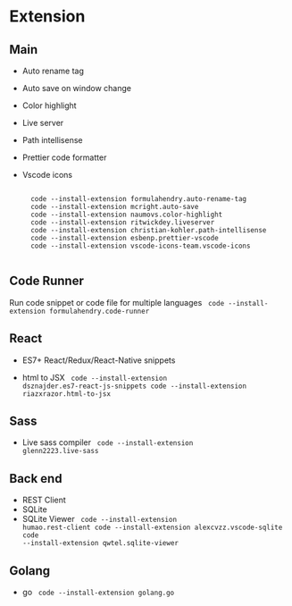 # Extension

## Main

- Auto rename tag
- Auto save on window change
- Color highlight
- Live server
- Path intellisense
- Prettier code formatter
- Vscode icons

    <code language="jsx">
    code --install-extension formulahendry.auto-rename-tag
    code --install-extension mcright.auto-save
    code --install-extension naumovs.color-highlight
    code --install-extension ritwickdey.liveserver
    code --install-extension christian-kohler.path-intellisense
    code --install-extension esbenp.prettier-vscode
    code --install-extension vscode-icons-team.vscode-icons
    </code>

## Code Runner

Run code snippet or code file for multiple languages
<code language="jsx">
code --install-extension formulahendry.code-runner
</code>

## React

- ES7+ React/Redux/React-Native snippets

- html to JSX
  <code language="jsx">
  code --install-extension dsznajder.es7-react-js-snippets
  code --install-extension riazxrazor.html-to-jsx
  </code>

## Sass

- Live sass compiler
  <code language="jsx">
  code --install-extension glenn2223.live-sass
  </code>

## Back end

- REST Client
- SQLite
- SQLite Viewer
  <code language="jsx">
  code --install-extension humao.rest-client
  code --install-extension alexcvzz.vscode-sqlite
  code --install-extension qwtel.sqlite-viewer
  </code>

## Golang

- go
  <code language="jsx">
  code --install-extension golang.go
  </code>
